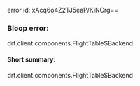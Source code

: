 error id: xAcq6o4Z2TJ5eaP/KiNCrg==
### Bloop error:

drt.client.components.FlightTable$Backend
#### Short summary: 

drt.client.components.FlightTable$Backend